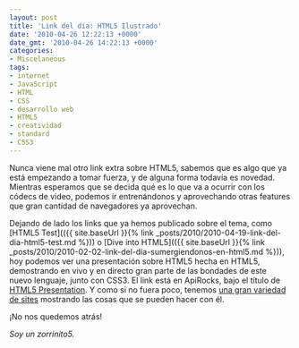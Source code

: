 ```yaml
---
layout: post
title: 'Link del día: HTML5 Ilustrado'
date: '2010-04-26 12:22:13 +0000'
date_gmt: '2010-04-26 14:22:13 +0000'
categories:
- Miscelaneous
tags:
- internet
- JavaScript
- HTML
- CSS
- desarrollo web
- HTML5
- creatividad
- standard
- CSS3
---
```


Nunca viene mal otro link extra sobre HTML5, sabemos que es algo que ya está empezando a tomar fuerza, y de alguna forma todavía es novedad. Mientras esperamos que se decida qué es lo que va a ocurrir con los códecs de video, podemos ir entrenándonos y aprovechando otras features que gran cantidad de navegadores ya aprovechan.

Dejando de lado los links que ya hemos publicado sobre el tema, como [HTML5 Test](({{ site.baseUrl }}{% link _posts/2010/2010-04-19-link-del-dia-html5-test.md %})) o [Dive into HTML5](({{ site.baseUrl }}{% link _posts/2010/2010-02-02-link-del-dia-sumergiendonos-en-html5.md %})), hoy podemos ver una presentación sobre HTML5 hecha en HTML5, demostrando en vivo y en directo gran parte de las bondades de este nuevo lenguaje, junto con CSS3. El link está en ApiRocks, bajo el título de [HTML5 Presentation](http://apirocks.com/html5/html5.html). Y como si no fuera poco, tenemos [una gran variedad de sites](http://devsnippets.com/article/designing-with-html5-css3.html) mostrando las cosas que se pueden hacer con él.

¡No nos quedemos atrás!

_Soy un zorrinito5._
